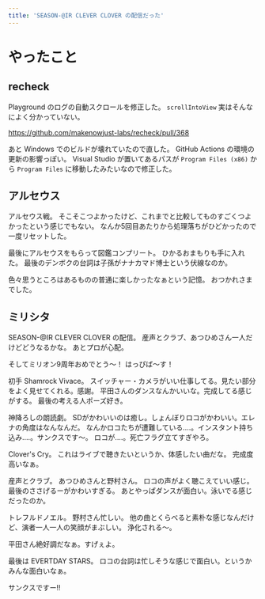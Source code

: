 ```yaml
---
title: 'SEASON-@IR CLEVER CLOVER の配信だった'
---
```


# やったこと

## recheck

Playground のログの自動スクロールを修正した。
`scrollIntoView` 実はそんなによく分かっていない。

<https://github.com/makenowjust-labs/recheck/pull/368>

あと Windows でのビルドが壊れていたので直した。
GitHub Actions の環境の更新の影響っぽい。
Visual Studio が置いてあるパスが `Program Files (x86)` から `Program Files` に移動したみたいなので修正した。

## アルセウス

アルセウス戦。
そこそこつよかったけど、これまでと比較してものすごくつよかったという感じでもない。
なんか5回目あたりから処理落ちがひどかったので一度リセットした。

最後にアルセウスをもらって図鑑コンプリート。
ひかるおまもりも手に入れた。
最後のデンボクの台詞は子孫がナナカマド博士という伏線なのか。

色々思うところはあるものの普通に楽しかったなぁという記憶。
おつかれさまでした。

## ミリシタ

SEASON-@IR CLEVER CLOVER の配信。
産声とクラブ、あつひめさん一人だけどどうなるかな。
あとプロが心配。

そしてミリオン9周年おめでとう〜！
はっぴば〜す！

初手 Shamrock Vivace。
スイッチャー・カメラがいい仕事してる。見たい部分をよく見せてくれる。感謝。
平田さんのダンスなんかいいな。完成してる感じがする。
最後の考える人ポーズ好き。

神降ろしの朗読劇。
SDがかわいいのは癒し。しょんぼりロコがかわいい。エレナの角度はなんなんだ。
なんかロコたちが遭難している‥‥。インスタント持ち込み‥‥。サンクスです〜。
ロコが‥‥。死亡フラグ立てすぎやろ。

Clover's Cry。
これはライブで聴きたいというか、体感したい曲だな。
完成度高いなぁ。

産声とクラブ。
あつひめさんと野村さん。
ロコの声がよく聴こえていい感じ。最後のささげるーがかわいすぎる。
あとやっぱダンスが面白い。泳いでる感じだったのか。


トレフルドノエル。
野村さん忙しい。
他の曲とくらべると素朴な感じなんだけど、演者一人一人の笑顔がまぶしい。
浄化される〜。

平田さん絶好調だなぁ。すげぇよ。

最後は EVERTDAY STARS。
ロコの台詞は忙しそうな感じで面白い。というかみんな面白いなぁ。

サンクスですー!!
